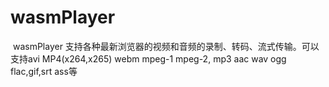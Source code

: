 # wasmPlayer
​  wasmPlayer 支持各种最新浏览器的视频和音频的录制、转码、流式传输。可以支持avi MP4(x264,x265) webm mpeg-1 mpeg-2, mp3 aac wav ogg flac,gif,srt ass等  ​
